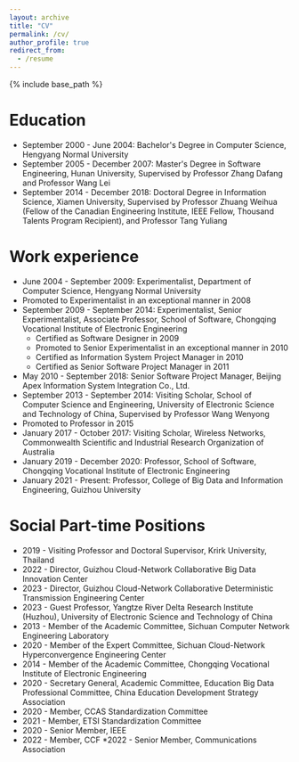 ```yaml
---
layout: archive
title: "CV"
permalink: /cv/
author_profile: true
redirect_from:
  - /resume
---
```


{% include base_path %}

Education
======
* September 2000 - June 2004: Bachelor's Degree in Computer Science, Hengyang Normal University
* September 2005 - December 2007: Master's Degree in Software Engineering, Hunan University, Supervised by Professor Zhang Dafang and Professor Wang Lei
* September 2014 - December 2018: Doctoral Degree in Information Science, Xiamen University, Supervised by Professor Zhuang Weihua (Fellow of the Canadian Engineering Institute, IEEE Fellow, Thousand Talents Program Recipient), and Professor Tang Yuliang

Work experience
======
* June 2004 - September 2009: Experimentalist, Department of Computer Science, Hengyang Normal University
* Promoted to Experimentalist in an exceptional manner in 2008
* September 2009 - September 2014: Experimentalist, Senior Experimentalist, Associate Professor, School of Software, Chongqing Vocational Institute of Electronic Engineering
    * Certified as Software Designer in 2009
    * Promoted to Senior Experimentalist in an exceptional manner in 2010
    * Certified as Information System Project Manager in 2010
    * Certified as Senior Software Project Manager in 2011
* May 2010 - September 2018: Senior Software Project Manager, Beijing Apex Information System Integration Co., Ltd.
* September 2013 - September 2014: Visiting Scholar, School of Computer Science and Engineering, University of Electronic Science and Technology of China, Supervised by Professor Wang Wenyong
* Promoted to Professor in 2015
* January 2017 - October 2017: Visiting Scholar, Wireless Networks, Commonwealth Scientific and Industrial Research Organization of Australia
* January 2019 - December 2020: Professor, School of Software, Chongqing Vocational Institute of Electronic Engineering
* January 2021 - Present: Professor, College of Big Data and Information Engineering, Guizhou University
  
 Social Part-time Positions
======
* 2019 - Visiting Professor and Doctoral Supervisor, Krirk University, Thailand
* 2022 - Director, Guizhou Cloud-Network Collaborative Big Data Innovation Center
* 2023 - Director, Guizhou Cloud-Network Collaborative Deterministic Transmission Engineering Center
* 2023 - Guest Professor, Yangtze River Delta Research Institute (Huzhou), University of Electronic Science and Technology of China
* 2013 - Member of the Academic Committee, Sichuan Computer Network Engineering Laboratory
* 2020 - Member of the Expert Committee, Sichuan Cloud-Network Hyperconvergence Engineering Center
* 2014 - Member of the Academic Committee, Chongqing Vocational Institute of Electronic Engineering
* 2020 - Secretary General, Academic Committee, Education Big Data Professional Committee, China Education Development Strategy Association
* 2020 - Member, CCAS Standardization Committee
* 2021 - Member, ETSI Standardization Committee
* 2020 - Senior Member, IEEE
* 2022 - Member, CCF
*2022 - Senior Member, Communications Association
 
 

